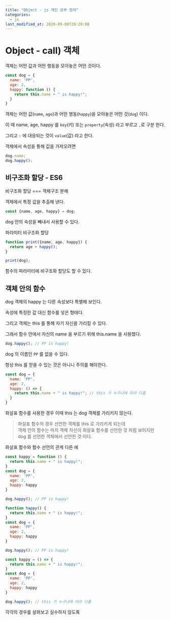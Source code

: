 ```yaml
---
title: "Object - js 개인 공부 정리"
categories: 
  - js
last_modified_at: 2020-09-09T20:20:00
---
```


# Object - call) 객체

객체는 어떤 값과 어떤 행동을 모아놓은 어떤 것이다.

```js
const dog = {
  name: 'PP',
  age: 2,
  happy: function () {
    return this.name + " is happy!";
  }
}
```

객체는 어떤 값(`name`, `age`)과 어떤 행동(`happy`)을 모아놓은 어떤 것(`dog`) 이다.

이 때 name, age, happy 를 `key`(키) 또는 `property`(속성) 라고 부르고 `,`로 구분 한다.

그리고 `:` 에 대응되는 것이 `value`(값) 라고 한다.

객체에서 속성을 통해 값을 가져오려면

```js
dog.name;
dog.happy();
```


## 비구조화 할당 - ES6

비구조화 할당 === 객체구조 분해

객체에서 특정 값을 추출해 낸다.

```js
const {name, age, happy} = dog;
```

dog 안의 속성을 빼내서 사용할 수 있다.

파라미터 비구조화 할당

```js
function print({name, age, happy}) {
  return age + happy();
}

print(dog);
```

함수의 파라미터에 비구조화 할당도 할 수 있다.


## 객체 안의 함수

dog 객체의 happy 는 다른 속성보다 특별해 보인다.

속성에 특정한 값 대신 함수를 넣은 형태다.

그리고 객체는 this 를 통해 자기 자신을 가리킬 수 있다.

그래서 함수 안에서 자신의 name 을 부르기 위해 this.name 을 사용했다.

```js
dog.happy(); // PP is happy!
```

dog 의 이름인 `PP` 를 없을 수 있다.

항상 this 를 얻을 수 있는 것은 아니니 주의를 해야한다.

```js
const dog = {
  name: 'PP',
  age: 2,
  happy: () => {
    return this.name + " is happy!"; // this 가 누구냐에 따라 다름
  }
}
```

화살표 함수를 사용한 경우 이때 this 는 dog 객체를 가리키지 않는다. 

> 화살표 함수의 경우 선언한 객체를 this 로 가리키게 되는데  
> 객체 안의 함수는 마치 객체 자신이 화살표 함수를 선언한 것 처럼 보이지만  
> dog 를 선언한 객체에서 선언한 것 이다.  

화살표 함수와 함수 선언의 관계 다른 예

```js
const happy = function () {
  return this.name + " is happy!";
}
const dog = {
  name: 'PP',
  age: 2,
  happy: happy
}

dog.happy(); // PP is happy!
```

```js
function happy() {
  return this.name + " is happy!";
}
const dog = {
  name: 'PP',
  age: 2,
  happy: happy
}

dog.happy(); // PP is happy!
```

```js
const happy = () => {
  return this.name + " is happy!";
}
const dog = {
  name: 'PP',
  age: 2,
  happy: happy
}

dog.happy(); // this 가 누구냐에 따라 다름
```
 
각각의 경우를 살펴보고 실수하지 않도록
